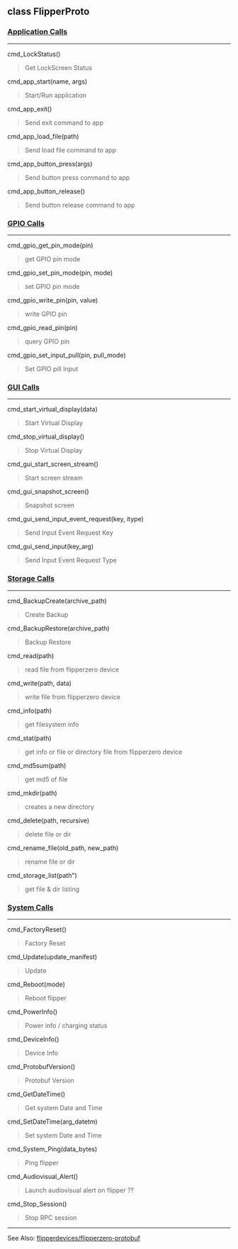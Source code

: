## class FlipperProto ##

### [Application Calls](flipper_app.py) ###
---

cmd_LockStatus()
> Get LockScreen Status

cmd_app_start(name, args)
> Start/Run application

cmd_app_exit()
> Send exit command to app

cmd_app_load_file(path)
> Send load file command to app

cmd_app_button_press(args)
> Send button press command to app

cmd_app_button_release()
> Send button release command to app


### [GPIO Calls](flipper_gui.py) ###
---

cmd_gpio_get_pin_mode(pin)
> get GPIO pin mode

cmd_gpio_set_pin_mode(pin, mode)
> set GPIO pin mode

cmd_gpio_write_pin(pin, value)
> write GPIO pin

cmd_gpio_read_pin(pin)
> query GPIO pin

cmd_gpio_set_input_pull(pin, pull_mode)
> Set GPIO pill Input

### [GUI Calls](flipper_gpio.py)  ###
---

cmd_start_virtual_display(data)
> Start Virtual Display

cmd_stop_virtual_display()
> Stop Virtual Display

cmd_gui_start_screen_stream()
> Start screen stream

cmd_gui_snapshot_screen()
> Snapshot screen

cmd_gui_send_input_event_request(key, itype)
> Send Input Event Request Key

cmd_gui_send_input(key_arg)
> Send Input Event Request Type

### [Storage Calls](flipper_storage.py) ###
---

cmd_BackupCreate(archive_path)
> Create Backup

cmd_BackupRestore(archive_path)
> Backup Restore

cmd_read(path)
> read file from flipperzero device

cmd_write(path, data)
> write file from flipperzero device

cmd_info(path)
> get filesystem info

cmd_stat(path)
> get info or file or directory file from flipperzero device

cmd_md5sum(path)
> get md5 of file

cmd_mkdir(path)
> creates a new directory

cmd_delete(path, recursive)
> delete file or dir

cmd_rename_file(old_path, new_path)
> rename file or dir

cmd_storage_list(path")
> get file & dir listing

### [System Calls](flipper_sys.py) ###
---

cmd_FactoryReset()
> Factory Reset

cmd_Update(update_manifest)
> Update

cmd_Reboot(mode)
> Reboot flipper

cmd_PowerInfo()
> Power info / charging status

cmd_DeviceInfo()
> Device Info

cmd_ProtobufVersion()
> Protobuf Version

cmd_GetDateTime()
> Get system Date and Time

cmd_SetDateTime(arg_datetm)
> Set system Date and Time

cmd_System_Ping(data_bytes)
> Ping flipper

cmd_Audiovisual_Alert()
> Launch audiovisual alert on flipper ??

cmd_Stop_Session()
> Stop RPC session

-----

See Also:  [flipperdevices/flipperzero-protobuf](http://github.com/flipperdevices/flipperzero-protobuf)

